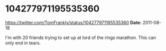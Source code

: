 # 104277971195535360
https://twitter.com/TomFrankly/status/104277971195535360
**Date:** 2011-08-18

I'm with 20 friends trying to set up at lord of the rings marathon. This can only end in tears.
